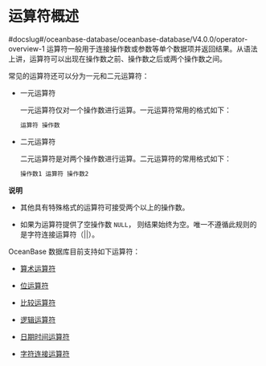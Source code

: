 运算符概述 
==========================
#docslug#/oceanbase-database/oceanbase-database/V4.0.0/operator-overview-1
运算符一般用于连接操作数或参数等单个数据项并返回结果。从语法上讲，运算符可以出现在操作数之前、操作数之后或两个操作数之间。

常见的运算符还可以分为一元和二元运算符：

* 一元运算符

  一元运算符仅对一个操作数进行运算。一元运算符常用的格式如下：

  ```sql
  运算符 操作数
  ```

  




<!-- -->

* 二元运算符

  二元运算符是对两个操作数进行运算。二元运算符的常用格式如下：

  ```sql
  操作数1 运算符 操作数2
  ```

  



**说明**



* 其他具有特殊格式的运算符可接受两个以上的操作数。

  

* 如果为运算符提供了空操作数 `NULL`， 则结果始终为空。唯一不遵循此规则的是字符连接运算符（\|\|）。

  




OceanBase 数据库目前支持如下运算符：

* [算术运算符](../2.operator/3.arithmetic-operators.md)

  

* [位运算符](../2.operator/4.bitwise-operators.md)

  

* [比较运算符](../2.operator/5.comparison-operators.md)

  

* [逻辑运算符](../2.operator/6.logical-operators.md)

  

* [日期时间运算符](../2.operator/8.date-and-time-operators.md)

  

* [字符连接运算符](../2.operator/9.character-concatenation-operators.md)

  



